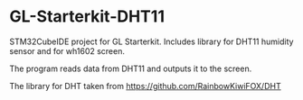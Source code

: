 # GL-Starterkit-DHT11
STM32CubeIDE project for GL Starterkit. Includes library for DHT11 humidity sensor and for wh1602 screen.

The program reads data from DHT11 and outputs it to the screen.

The library for DHT taken from https://github.com/RainbowKiwiFOX/DHT

